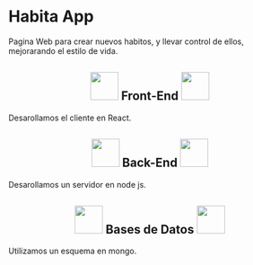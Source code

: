 # Habita App
Pagina Web para crear nuevos habitos, y llevar control de ellos, mejorarando el estilo de vida.

<h2 align="center"> <img src= "https://upload.wikimedia.org/wikipedia/commons/a/a7/React-icon.svg" width="50" height="50"> Front-End <img src= "https://upload.wikimedia.org/wikipedia/commons/a/a7/React-icon.svg" width="50" height="50"> </h2>
Desarollamos el cliente en React.

<h2 align="center"> <img src= "https://upload.wikimedia.org/wikipedia/commons/d/d9/Node.js_logo.svg" width="50" height="50"> Back-End  <img src= "https://upload.wikimedia.org/wikipedia/commons/d/d9/Node.js_logo.svg" width="50" height="50"> </h2>
Desarollamos un servidor en node js.

<h2 align="center"> <img src= "https://matr1x.cubava.cu/files/2019/12/mongo-db-logo-1.png" width="50" height="50"> Bases de Datos  <img src= "https://matr1x.cubava.cu/files/2019/12/mongo-db-logo-1.png" width="50" height="50"> </h2>
Utilizamos un esquema en mongo.



